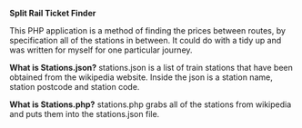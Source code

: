 <strong>Split Rail Ticket Finder</strong>

This PHP application is a method of finding the prices between routes, by specification all
of the stations in between. It could do with a tidy up and was written for myself for
one particular journey.

<strong>What is Stations.json?</strong>
stations.json is a list of train stations that have been obtained
from the wikipedia website. Inside the json is a station name, 
station postcode and station code.

<strong>What is Stations.php?</strong>
stations.php grabs all of the stations from wikipedia and puts them
into the stations.json file.


